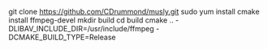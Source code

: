 git clone https://github.com/CDrummond/musly.git
sudo yum install cmake install ffmpeg-devel
mkdir build
cd build
cmake .. -DLIBAV_INCLUDE_DIR=/usr/include/ffmpeg -DCMAKE_BUILD_TYPE=Release
